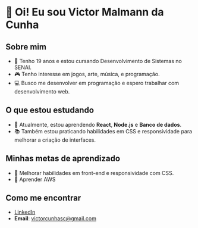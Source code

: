 # 👋 Oi! Eu sou Victor Malmann da Cunha

## Sobre mim
- 🧑 Tenho 19 anos e estou cursando Desenvolvimento de Sistemas no SENAI.
- 🎮 Tenho interesse em jogos, arte, música, e programação.
- 💻 Busco me desenvolver em programação e espero trabalhar com desenvolvimento web.

## O que estou estudando
- 🌱 Atualmente, estou aprendendo **React**, **Node.js** e **Banco de dados**.
- 📚 Também estou praticando habilidades em CSS e responsividade para melhorar a criação de interfaces.

## Minhas metas de aprendizado
- 🚀 Melhorar habilidades em front-end e responsividade com CSS.
- 🎯 Aprender AWS

## Como me encontrar
- [LinkedIn](https://www.linkedin.com/in/victor-malmann-da-cunha-463a42281/)
- **Email**: victorcunhasc@gmail.com
